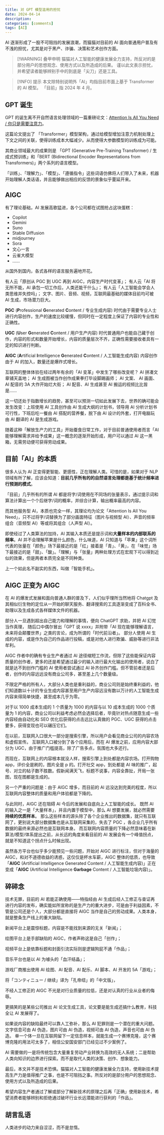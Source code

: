 ```yaml
---
title: 对 GPT 模型滥用的担忧
date: 2024-04-14
description: 
categories: [comments]
tags: [AI]
---
```


AI 逐渐形成了一股不可阻挡的发展浪潮，而猫猫对目前的 AI 面向普通用户普及有不浅的担忧，尤其是对于黑产、诈骗、决策和艺术创作方面。

<!--more-->

> [!WARNING] 叠甲申明
>猫猫对人工智能的健康发展全力支持，所反对的是部分用户的思想观念、使用方式以及所造成的后果。
>谨以此文表示担忧，并希望读者能够辨别手中的到底是「尖刀」还是工具。

> [!INFO] 提示
>本文除特别说明外「AI」均指目前市面上基于 Transformer 的 AI 模型。
>「目前」指 2024 年 4 月。

## GPT 诞生

GPT 的诞生离不开自然语言处理领域的一篇重磅论文：[Attention Is All You Need / 你只是需要注意力](https://arxiv.org/pdf/1706.03762.pdf)。

这篇论文提出了 「Transformer」模型架构，通过给模型增加注意力机制处理上下文之间的关联，使得训练成本大幅减少。从而使得大参数模型的训练成为可能。

其商业领域最大的成果则是 「GPT (Generative Pre-Training Transformer) / 生成式预训练」和「BERT (Bidirectional Encoder Representations from Transformers)」两个系列的语言模型。

「训练」、「理解力」、「模型」、「遵循指令」这些词语仿佛将人们带入了未来，机器开始理解人类话语，并且能够做出相应的反馈的景象似乎蔓延开来。

## AIGC

有了理论基础，AI 发展高歌猛进，各个公司都在试图抢占这块蛋糕：

- Copilot
- Gemini
- Suno
- Stable Diffusion
- midjourney
- Sora
- 文心一言
- 云雀大模型
- ……

从国外到国内，各式各样的语言服务遍地开花。

有人云「原创从 PGC 到 UGC 再到 AIGC，内容生产时代变革」；
有人云「AI 将无所不能，AI 承包一切工作后，人类还能干什么」；
有人云「人工智能会学会人类思维并失控吗」；
文字、图片、音频、视频，互联网最基础的媒体目前均可被 AI 生成，市场潜力巨大。

**PGC** (**P**rofessional **G**enerated **C**ontent / 专业生成内容) 时代由于需要专业人士进行内容创作，生产的速度比较缓慢，但同时在一定程度上保证了内容的专业性和正确性。

**UGC** (**U**ser **G**enerated **C**ontent / 用户生产内容) 时代普通用户也能自己藏于创作，内容的形式和数量开始增长，内容的质量层次不齐，正确性需要接收者具有一定的知识进行判断。

**AIGC** (**A**rtificial **I**ntelligence **G**enerated **C**ontent / 人工智能生成内容) 内容创作由于 AI 的加入，数量还是爆炸式增长。

互联网的整体体验在经过两年有余的「AI 变革」中发生了哪些改变呢？
AI 拼凑文章铺天盖地；
AI 生成图被当作创作成果拳打毕设脚踢画师；
AI 文案、 AI 画面、AI 配音的 3A 大作开始烂大街；
AI 配音、AI 生成甚至 AI 搬运的视频比比皆是……

这一切还处于指数增长的趋势，甚至可以预测一切如此发展下去，世界的确可能会发生改变：上班使用 AI 工具创作由 AI 生成大纲的计划书，领导用 AI 分析计划书可行性，下班后吃一餐由 AI 搭配的营养餐，脱下由 AI 设计的外套，打开电脑玩由 AI 翻译的 AI 是生成游戏。

随着这种「解放生产力的工具」开始蚕食日常工作，对于目前普通使用者而言「AI 能够理解需求并给予成果」这一概念的逐渐开始形成，用户可以通过 AI 这一黑箱，无需劳动便可获得劳动成果。

## 目前「AI」的本质

很多人认为 AI 正变得更智能、更感性，正在理解人类。可惜的是，如果对于 NLP 领域有所了解，应该会知道：**目前几乎所有的的自然语言处理都是基于统计频率进行预测的模式**。

「目前」几乎所有的所谓 AI 都是将字/词使用在不同场的张量表示，通过提示词和算法计算出一个个后继字/词的概率，并综合计算，输出概率最高的内容。

而其他服务型 AI，本质也完全一样，其理论均为论文「Attention Is All You Need」，只不过将字/词替换为了部分画面特征（图片与视频型 AI）、声音的频率组合（音频型 AI）等或将其组合（人声型 AI）。

即使经过了人类算法的加持，AI 其输入本质还是提示词和**大量样本的内部联系的频率**。AI 并不会理解苹果是什么颜色，什么味道，AI 只知道与「苹果」这个词所代表的张量在「颜色」场下最接近的是「红」接着是「青」、「黄」，在「味觉」场下最接近的是「甜」、「酸」。「理解」与「张量」两种处理方式在宏观下可以得到近似的效果，但是两者本质完全是不同种类。

上一个如此名不副实的东西，叫做「智能手机」。

## AIGC 正变为 AIGC

在 AI 的爆发式发展和面向普通人群的普及下，人们似乎理所当然地将 Chatgpt 及其相似衍生物的定位从一开始的聊天服务、翻译搜索的工具逐渐变成了百科全书、助理以及生成各式各样媒体文件的机器。

部分人一旦遇到超出自己能力和理解的事情，便向 ChatGPT 求助，并把 AI 幻觉当作真理，
随后口中偶尔冒出「GPT 说 xxxx」并附带「AI 现在能够理解语言，未来将会颠覆世界」之类的言论，成为所谓的「时代前沿者」。
部分人使用 AI 生成的内容，或是作为自己的作品进行投稿，或是对他人进行欺骗、威胁等进行非法牟利。

AIGC 作者中的确有专业生产者通过 AI 途径缩短工作流，但除了这些能保证内容质量的创作者，更多的还是希望通过最少的输入进行最大化输出的使用者，说白了就是达不到创作门槛的 AI 使用者尝试通过 AI 补齐创作门槛。但不管前者还是后者，创作的内容远远没有商业公司多，甚至差上几个数量级。

不限定严格的所有人，大部分人类也是重利益的，商业公司则是始终重利益的，他们知道数以十计的专业生成内容甚至用户生产内容远没有数以万计的人工智能生成内容来得简单快捷，甚至成本几乎为零。

对于以 1000 成本生成的 1 个质量为 1000 的内容与以 10 成本生成的 1000 个质量为 1 的内容，商业公司以利益考虑必然会选择后者，毕竟针对热点随意生成一些内容经由自动化和 SEO 优化后获得的点击远比认真做的 PGC、UGC 获得的点击要多，获得变现也可以碾压它们。

在以前，互联网入口很大一部分是搜索引擎，所以用户会看见商业公司的内容农场和虚假宣传。
互联网入口被分到了各个应用后，而在 AI 爆发之前，应用内容大部分为 UGC，由于推广门槛提高，除了广告多点，氛围也大多还行。

而现在，互联网上的内容根本就没人样，搜索引擎上到处都是内容农场。打开购物 app，评价全是刷的，图片全是 p 的。打开社交 app，到处都是 AI 味的推广，起号、对立的帖子数不胜数。假新闻满天飞，标题不说事，内容全靠扯，开局一张图，现在图都是生成的。

另一个严重的问题是：由于 AIGC 增多，而目前的 AI 远没达到完美的程度，所以互联网内容整体的质量和用户体验都是下降的。

与此同时，AIGC 还在阻碍 AI 今后的发展和自底向上人工智能的成长。
既然 AI 的输入之一是「大量样本」，并且内置于模型中，那么 AI 想要发展，就必然需要**持续的优质样本**。
那么这些样本的源头除了各个企业推出的数据集，就只有互联网了，更别说大部分数据集也是从互联网采集的，失去了 PGC ，各企业几乎所有数据的最终来源必然也是互联网本身。
而互联网内容质量的下降必然意味着在新算法/模型/体系提出之前，从长远的角度来看目前的 AI 发展会有一个峰值拐点，就是不知道这个拐点什么时候出现。

虽然各方平台也似乎多少能预见一些问题，开始对 AIGC 进行标注，但对于海量的 AIGC，和对不道德收益的诱惑，这仅仅是杯水车薪，AIGC 整体的低质，也导致「**AIGC** (Artificial Intelligence Generated Content / 人工智能生成内容)」正在变成「**AIGC** (Artificial Intelligence **Garbage** Content / 人工智能垃圾内容)」。

## 碎碎念

技术无罪，目前的 AI 若能正确使用——特指经由 AI 生成后经人工修正与查证再进行内容的发布，确实能如所宣称的是生产力的重大进步，可是由于利益因素，不管是公司还是个人，大部分都是直接将 AIGC 当作是自己的劳动成果。人类本身，就是整条生产线上的重大缺陷。

新闻平台上是震惊标题，内容是不能找到来源的无关「新闻」；

绘图平台上是手部缺陷的 AIGC，作者声称这是自己「创作」；

视频平台上是依靠标题和封面引流实际则是逻辑狗屁不通「作品」；

音乐平台也是以 AI 为噱头的「血汗结晶」；

游戏厂商推出使用 AI 绘图、AI 配音、AI 配乐、AI 脚本、AI 开发的 5A「游戏」；

将「コンティニュー / 继续」译为「孔帝纽」的「中文版」，

不经人工修正的 AIGC 不光是对行业质量的拉低，还是对认真的行业从业者的侮辱。

更搞笑的是某些公司推出 AI 论文生成工具，论文要是能生成还搞什么教育，科技全让 AI 发展得了。

如果说内容的缺陷最终可以靠人工弥补，那么 AI 犯罪则是一个潜在的重大问题。
文字信息可由 AI 伪造，图片可由 AI 伪造，视频可由 AI 伪造，声音也可由 AI 伪造。
单一个体一旦在互联网留下一定信息样本，就能生成一个赛博克隆，这个赛博克隆的用法可太多了，相信公安国安部门已经见过不少案例了。

AI 需要做的一是将传统包含大量重复劳动产业转换为高效的无人系统；二是帮助人类向知识的边界进行探索。而不是取代人类的决策、创作、想象能力。

最后，本文并不是技术恐惧。猫猫对人工智能的健康发展全力支持，使用新技术提高生产力是值得推广之事，也是不可阻挡之事。所反对的是部分用户的思想观念、使用方式以及所造成的后果。

希望内容生产者通过了解或部分了解新技术的原理之后再「正确」使用新技术，希望消费者能够辨别和拒绝通过破坏行业长远潜能进行获利的「作品」。

## 胡言乱语

人类进步的动力来自涩涩，而不是怠惰。
